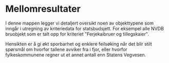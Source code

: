 # Mellomresultater 

I denne mappen legger vi detaljert oversikt noen av objekttypene som inngår i utregning av kriteriedata for statsbudsjett. For eksempel alle NVDB bruobjekt som er talt opp for kriteriet "Ferjekaibruer og tillegskaier". 

Hensikten er å gi økt sporbarhet og enklere feilsøking når det blir stilt spørsmål om hvorfor tallene avviker fra i fjor, eller hvorfor fylkeskommunene regner ut et annet antall enn Statens Vegvesen. 